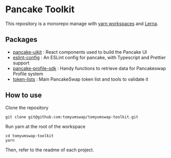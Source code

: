# Pancake Toolkit

This repository is a monorepo manage with [yarn workspaces](https://classic.yarnpkg.com/en/docs/workspaces/) and [Lerna](https://lerna.js.org/).

## Packages

- [pancake-uikit](https://github.com/tomyumswap/tomyumswap-toolkit/tree/master/packages/pancake-uikit) : React components used to build the Pancake UI
- [eslint-config](https://github.com/tomyumswap/tomyumswap-toolkit/tree/master/packages/eslint-config) : An ESLint config for pancake, with Typescript and Prettier support
- [pancake-profile-sdk](https://github.com/tomyumswap/tomyumswap-toolkit/tree/master/packages/pancake-profile-sdk) : Handy functions to retrieve data for Pancakeswap Profile system
- [token-lists](https://github.com/tomyumswap/tomyumswap-toolkit/tree/master/packages/token-lists) : Main PancakeSwap token list and tools to validate it

## How to use

Clone the repository

```
git clone git@github.com:tomyumswap/tomyumswap-toolkit.git
```

Run yarn at the root of the workspace

```
cd tomyumswap-toolkit
yarn
```

Then, refer to the readme of each project.
